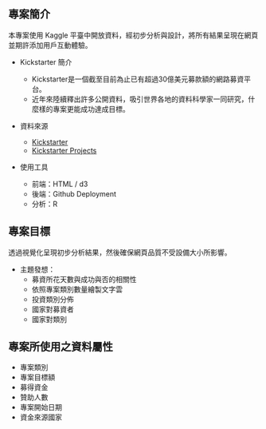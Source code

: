 ## 專案簡介
本專案使用 Kaggle 平臺中開放資料，經初步分析與設計，將所有結果呈現在網頁並期許添加用戶互動體驗。

- Kickstarter 簡介
  - Kickstarter是一個截至目前為止已有超過30億美元募款額的網路募資平台。
  - 近年來陸續釋出許多公開資料，吸引世界各地的資料科學家一同研究，什麼樣的專案更能成功達成目標。

- 資料來源
  - [Kickstarter](https://reurl.cc/A16gDK)
  - [Kickstarter Projects](https://reurl.cc/XXZe3R)
  
- 使用工具
  - 前端：HTML / d3 
  - 後端：Github Deployment
  - 分析：R

## 專案目標
透過視覺化呈現初步分析結果，然後確保網頁品質不受設備大小所影響。

- 主題發想：
  - 募資所花天數與成功與否的相關性
  - 依照專案類別數量繪製文字雲
  - 投資類別分佈
  - 國家對募資者
  - 國家對類別

## 專案所使用之資料屬性
- 專案類別
- 專案目標額
- 募得資金
- 贊助人數
- 專案開始日期
- 資金來源國家
